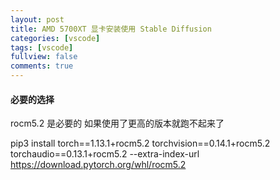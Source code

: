 ```yaml
---
layout: post
title: AMD 5700XT 显卡安装使用 Stable Diffusion
categories: [vscode]
tags: [vscode]
fullview: false
comments: true
---
```


#### 必要的选择

rocm5.2 是必要的 如果使用了更高的版本就跑不起来了

pip3 install torch==1.13.1+rocm5.2 torchvision==0.14.1+rocm5.2 torchaudio==0.13.1+rocm5.2 --extra-index-url https://download.pytorch.org/whl/rocm5.2

